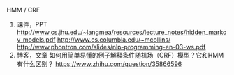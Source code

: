 HMM / CRF 
  1. 课件，PPT
    http://www.cs.jhu.edu/~langmea/resources/lecture_notes/hidden_markov_models.pdf
    http://www.cs.columbia.edu/~mcollins/
    http://www.phontron.com/slides/nlp-programming-en-03-ws.pdf
  2. 博客，文章
    如何用简单易懂的例子解释条件随机场（CRF）模型？它和HMM有什么区别？
    https://www.zhihu.com/question/35866596
    

